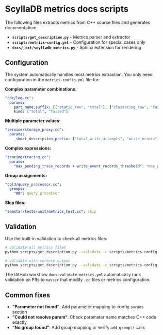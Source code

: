 # ScyllaDB metrics docs scripts

The following files extracts metrics from C++ source files and generates documentation:

- **`scripts/get_description.py`** - Metrics parser and extractor
- **`scripts/metrics-config.yml`** - Configuration for special cases only
- **`docs/_ext/scylladb_metrics.py`** - Sphinx extension for rendering

## Configuration

The system automatically handles most metrics extraction. You only need configuration in the `metrics-config.yml` file for:

**Complex parameter combinations:**
```yaml
"cdc/log.cc":
  params:
    part_name;suffix: [["static_row", "total"], ["clustering_row", "failed"]]
    kind: ["total", "failed"]
```

**Multiple parameter values:**
```yaml
"service/storage_proxy.cc":
  params:
    _short_description_prefix: ["total_write_attempts", "write_errors"]
```

**Complex expressions:**
```yaml
"tracing/tracing.cc":
  params:
    "max_pending_trace_records + write_event_records_threshold": "max_pending_trace_records + write_event_records_threshold"
```

**Group assignments:**
```yaml
"cql3/query_processor.cc":
  groups:
    "80": query_processor
```

**Skip files:**
```yaml
"seastar/tests/unit/metrics_test.cc": skip
```

## Validation

Use the built-in validation to check all metrics files:

```bash
# Validate all metrics files
python scripts/get_description.py --validate -c scripts/metrics-config.yml

# Validate with verbose output
python scripts/get_description.py --validate -c scripts/metrics-config.yml -v
```

The GitHub workflow `docs-validate-metrics.yml` automatically runs validation on PRs to `master` that modify `.cc` files or metrics configuration.

## Common fixes

- **"Parameter not found"**: Add parameter mapping to config `params` section
- **"Could not resolve param"**: Check parameter name matches C++ code exactly
- **"No group found"**: Add group mapping or verify `add_group()` calls
